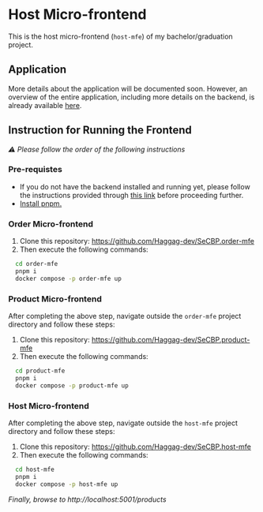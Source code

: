 # Host Micro-frontend

This is the host micro-frontend (`host-mfe`) of my bachelor/graduation project.

## Application

More details about the application will be documented soon. However, an overview of the entire application, including more details on the backend, is already available [here](https://github.com/Haggag-dev/SeCBP.back-end/tree/main?tab=readme-ov-file#bachelorgraduation-project).

## Instruction for Running the Frontend

_⚠ Please follow the order of the following instructions_ 

### Pre-requistes
- If you do not have the backend installed and running yet, please follow the instructions provided through [this link](https://github.com/Haggag-dev/SeCBP.back-end?tab=readme-ov-file) before proceeding further.
- [Install pnpm.](https://pnpm.io/installation)

### Order Micro-frontend

1. Clone this repository: https://github.com/Haggag-dev/SeCBP.order-mfe
2. Then execute the following commands:
```sh
  cd order-mfe
  pnpm i
  docker compose -p order-mfe up
```

### Product Micro-frontend

After completing the above step, navigate outside the `order-mfe` project directory and follow these steps:

1. Clone this repository: https://github.com/Haggag-dev/SeCBP.product-mfe
2. Then execute the following commands:
```sh
  cd product-mfe
  pnpm i
  docker compose -p product-mfe up
```

### Host Micro-frontend

After completing the above step, navigate outside the `host-mfe` project directory and follow these steps:

1. Clone this repository: https://github.com/Haggag-dev/SeCBP.host-mfe
2. Then execute the following commands:
```sh
  cd host-mfe
  pnpm i
  docker compose -p host-mfe up
```

_Finally, browse to http://localhost:5001/products_

   

